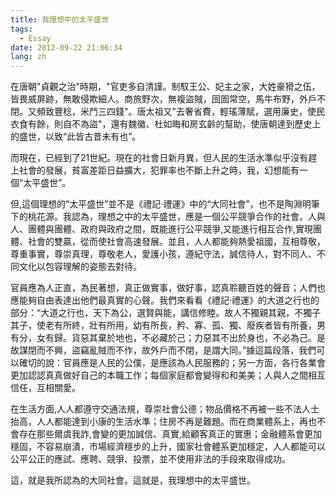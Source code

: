 ```yaml
---
title: 我理想中的太平盛世
tags:
  - Essay
date: 2012-09-22 21:06:34
lang: zh
---
```

在唐朝"貞觀之治"時期，"官吏多自清謹。制馭王公、妃主之家，大姓豪猾之伍，皆畏威屏跡，無敢侵欺細人。商旅野次，無複盜賊，囹圄常空，馬牛布野，外戶不閉。又頻致豐稔，米鬥三四錢"。唐太祖又"去奢省費，輕瑤薄賦，選用廉史，使民衣食有餘，則自不為盜"，還有魏徽、杜如晦和房玄齡的幫助，使唐朝達到歷史上的盛世，以致“此皆古昔未有也”。
<!--more-->
而現在，已經到了21世紀。現在的社會日新月異，但人民的生活水準似乎沒有趕上社會的發展，貧富差距日益擴大，犯罪率也不斷上升之時，我，幻想能有一個“太平盛世”。

但,這個理想的“太平盛世”並不是《禮記·禮運》中的“大同社會”，也不是陶淵明筆下的桃花源。我認為，理想之中的太平盛世，應是一個公平競爭合作的社會。人與人、團體與團體、政府與政府之間，既能進行公平競爭,又能進行相互合作,實現團體、社會的雙贏，從而使社會高速發展。並且，人人都能夠熱愛祖國，互相尊敬，尊重事實，尊崇真理，尊敬老人，愛護小孩，遵紀守法，誠信待人，對不同人、不同文化以包容理解的姿態去對待。

官員應為人正直，為民著想，真正做實事，做好事，認真聆聽百姓的聲音；人們也應能夠自由表達出他們最真實的心聲。我們來看看《禮記·禮運》的大道之行也的部分：“大道之行也，天下為公，選賢與能，講信修睦。故人不獨親其親，不獨子其子，使老有所終，壯有所用，幼有所長，矜、寡、孤、獨、廢疾者皆有所養，男有分，女有歸。貨惡其棄於地也，不必藏於己；力惡其不出於身也，不必為己。是故謀閉而不興，盜竊亂賊而不作，故外戶而不閉，是謂大同。”據這篇段落，我們可以確切的說：官員應是人民的公僕，是應該為人民服務的；另一方面，各行各業會更加認認真真做好自己的本職工作；每個家庭都會變得和和美美；人與人之間相互信任，互相關愛。

在生活方面,人人都遵守交通法規，尊崇社會公德；物品價格不再被一些不法人士抬高，人人都能達到小康的生活水準；住房不再是難題。而在商業體系上，再也不會存在那些爾虞我詐,會變的更加誠信、真實,給顧客真正的實惠；金融體系會更加穩固，不容易崩潰，市場經濟穩步的上升，國家社會體系更加穩定，人人都能可以公平公正的應試、應聘、競爭、投票，並不使用非法的手段來取得成功。

這，就是我所認為的大同社會。這就是，我理想中的太平盛世。
